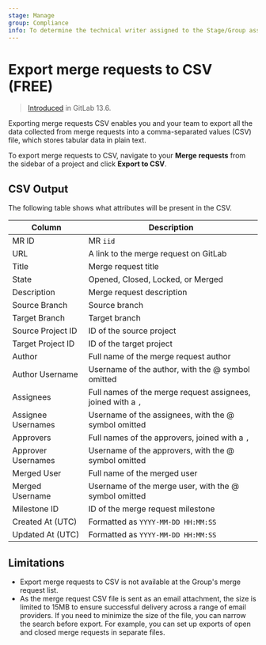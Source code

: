 ```yaml
---
stage: Manage
group: Compliance
info: To determine the technical writer assigned to the Stage/Group associated with this page, see https://about.gitlab.com/handbook/engineering/ux/technical-writing/#assignments
---
```


# Export merge requests to CSV **(FREE)**

> [Introduced](https://gitlab.com/gitlab-org/gitlab/-/issues/3619) in GitLab 13.6.

Exporting merge requests CSV enables you and your team to export all the data collected from merge requests into a comma-separated values (CSV) file, which stores tabular data in plain text.

To export merge requests to CSV, navigate to your **Merge requests** from the sidebar of a project and click **Export to CSV**.

## CSV Output

The following table shows what attributes will be present in the CSV.

| Column             | Description                                                  |
|--------------------|--------------------------------------------------------------|
| MR ID              | MR `iid`                                                     |
| URL                | A link to the merge request on GitLab                        |
| Title              | Merge request title                                          |
| State              | Opened, Closed, Locked, or Merged                            |
| Description        | Merge request description                                    |
| Source Branch      | Source branch                                                |
| Target Branch      | Target branch                                                |
| Source Project ID  | ID of the source project                                     |
| Target Project ID  | ID of the target project                                     |
| Author             | Full name of the merge request author                        |
| Author Username    | Username of the author, with the @ symbol omitted            |
| Assignees          | Full names of the merge request assignees, joined with a `,` |
| Assignee Usernames | Username of the assignees, with the @ symbol omitted         |
| Approvers          | Full names of the approvers, joined with a `,`               |
| Approver Usernames | Username of the approvers, with the @ symbol omitted         |
| Merged User        | Full name of the merged user                                 |
| Merged Username    | Username of the merge user, with the @ symbol omitted        |
| Milestone ID       | ID of the merge request milestone                            |
| Created At (UTC)   | Formatted as `YYYY-MM-DD HH:MM:SS`                           |
| Updated At (UTC)   | Formatted as `YYYY-MM-DD HH:MM:SS`                           |

## Limitations

- Export merge requests to CSV is not available at the Group's merge request list.
- As the merge request CSV file is sent as an email attachment, the size is limited to 15MB to ensure successful delivery across a range of email providers. If you need to minimize the size of the file, you can narrow the search before export. For example, you can set up exports of open and closed merge requests in separate files.

